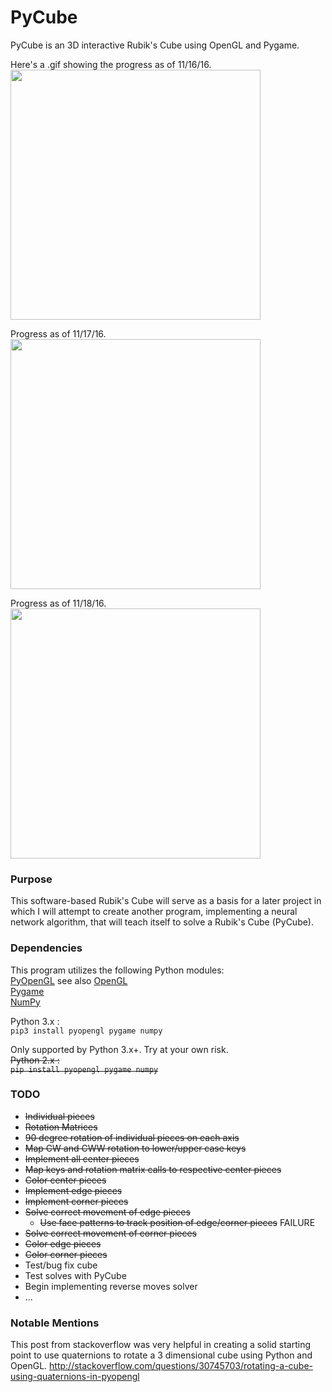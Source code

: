 # PyCube

PyCube is an 3D interactive Rubik's Cube using OpenGL and Pygame.

Here's a .gif showing the progress as of 11/16/16.  
<img src="resources/pycube_cpcs.gif" width="400">

Progress as of 11/17/16.  
<img src="resources/pycube_centers_edges.gif" width="400">

Progress as of 11/18/16.  
<img src="resources/pycube_all.gif" width="400">

### Purpose
This software-based Rubik's Cube will serve as a basis for a later
project in which I will attempt to create another program, implementing
a neural network algorithm, that will teach itself to solve a Rubik's Cube (PyCube).

### Dependencies

This program utilizes the following Python modules:  
[PyOpenGL](pyopengl.sourceforge.net/) see also [OpenGL](https://www.opengl.org/)  
[Pygame](http://pygame.org/)  
[NumPy](http://www.numpy.org/)

Python 3.x :  
`pip3 install pyopengl pygame numpy`

Only supported by Python 3.x+. Try at your own risk.  
~~Python 2.x :  
`pip install pyopengl pygame numpy`~~  


### TODO

* ~~Individual pieces~~
* ~~Rotation Matrices~~
* ~~90 degree rotation of individual pieces on each axis~~
* ~~Map CW and CWW rotation to lower/upper case keys~~
* ~~Implement all center pieces~~
* ~~Map keys and rotation matrix calls to respective center pieces~~
* ~~Color center pieces~~
* ~~Implement edge pieces~~
* ~~Implement corner pieces~~
* ~~Solve correct movement of edge pieces~~
    * ~~Use face patterns to track position of edge/corner pieces~~ FAILURE
* ~~Solve correct movement of corner pieces~~
* ~~Color edge pieces~~
* ~~Color corner pieces~~
* Test/bug fix cube
* Test solves with PyCube
* Begin implementing reverse moves solver
* ...

### Notable Mentions

This post from stackoverflow was very helpful in creating a solid starting point
to use quaternions to rotate a 3 dimensional cube using Python and OpenGL.
http://stackoverflow.com/questions/30745703/rotating-a-cube-using-quaternions-in-pyopengl

